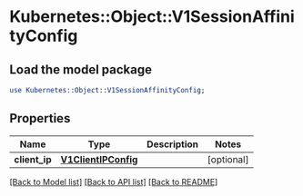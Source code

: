# Kubernetes::Object::V1SessionAffinityConfig

## Load the model package
```perl
use Kubernetes::Object::V1SessionAffinityConfig;
```

## Properties
Name | Type | Description | Notes
------------ | ------------- | ------------- | -------------
**client_ip** | [**V1ClientIPConfig**](V1ClientIPConfig.md) |  | [optional] 

[[Back to Model list]](../README.md#documentation-for-models) [[Back to API list]](../README.md#documentation-for-api-endpoints) [[Back to README]](../README.md)


